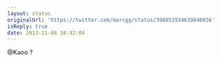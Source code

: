 ```yaml
---
layout: status
originalUrl: 'https://twitter.com/marcgg/status/398852934639046656'
isReply: true
date: 2013-11-08 16:42:04
---
```


@Kaoo ?
